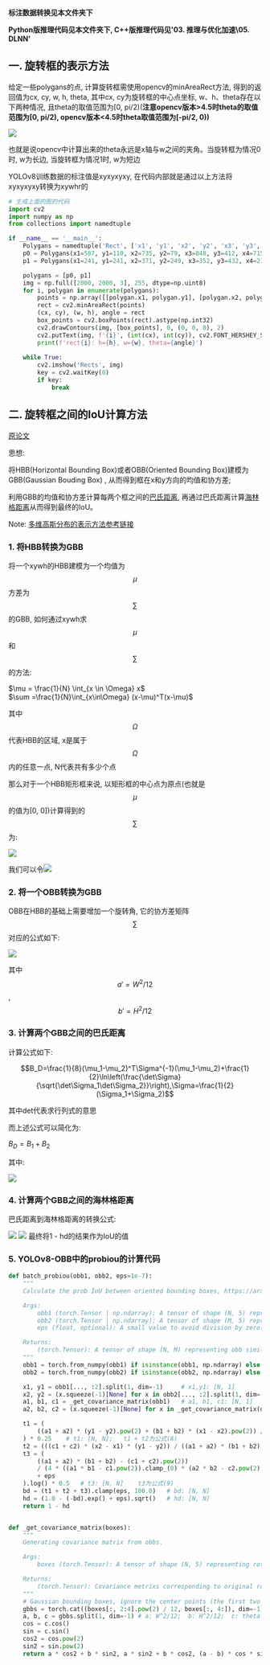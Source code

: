 **标注数据转换见本文件夹下**                                      

**Python版推理代码见本文件夹下, C++版推理代码见'03. 推理与优化加速\05. DLNN'**

## 一. 旋转框的表示方法

给定一些polygans的点, 计算旋转框需使用opencv的minAreaRect方法, 得到的返回值为cx, cy, w, h, theta, 其中cx, cy为旋转框的中心点坐标, w、h、theta存在以下两种情况, 且theta的取值范围为[0, pi/2)(**注意opencv版本>4.5时theta的取值范围为[0, pi/2), opencv版本<4.5时theta取值范围为[-pi/2, 0))**

![](assets/7.jpg)

也就是说opencv中计算出来的theta永远是x轴与w之间的夹角。当旋转框为情况0时, w为长边, 当旋转框为情况1时, w为短边

YOLOv8训练数据的标注值是xyxyxyxy, 在代码内部就是通过以上方法将xyxyxyxy转换为xywhr的

```python
# 生成上面的图的代码
import cv2
import numpy as np
from collections import namedtuple

if __name__ == '__main__':
    Polygans = namedtuple('Rect', ['x1', 'y1', 'x2', 'y2', 'x3', 'y3', 'x4', 'y4'])
    p0 = Polygans(x1=587, y1=110, x2=735, y2=79, x3=848, y3=412, x4=715, y4=452)
    p1 = Polygans(x1=241, y1=241, x2=371, y2=249, x3=352, y3=432, x4=219, y4=422)

    polygans = [p0, p1]
    img = np.full([2000, 2000, 3], 255, dtype=np.uint8)
    for i, polygan in enumerate(polygans):
        points = np.array([[polygan.x1, polygan.y1], [polygan.x2, polygan.y2], [polygan.x3, polygan.y3], [polygan.x4, polygan.y4]], dtype=np.float32)
        rect = cv2.minAreaRect(points)
        (cx, cy), (w, h), angle = rect
        box_points = cv2.boxPoints(rect).astype(np.int32)
        cv2.drawContours(img, [box_points], 0, (0, 0, 0), 2)
        cv2.putText(img, f'{i}', (int(cx), int(cy)), cv2.FONT_HERSHEY_SIMPLEX, 0.7, (0, 0, 0), thickness=2)
        print(f'rect{i}: h={h}, w={w}, theta={angle}')
    
    while True:
        cv2.imshow('Rects', img)
        key = cv2.waitKey(0)
        if key:
            break
```

## 二. 旋转框之间的IoU计算方法

[原论文](https://arxiv.org/pdf/2106.06072v1.pdf)

思想:

将HBB(Horizontal Bounding Box)或者OBB(Oriented Bounding Box)建模为GBB(Gaussian Bouding Box) , 从而得到框在x和y方向的均值和协方差;

利用GBB的均值和协方差计算每两个框之间的[巴氏距离](https://blog.csdn.net/hy592070616/article/details/122400635?ops_request_misc=%257B%2522request%255Fid%2522%253A%25220259A412-4933-4D44-A22D-2363B013C43C%2522%252C%2522scm%2522%253A%252220140713.130102334.pc%255Fall.%2522%257D&request_id=0259A412-4933-4D44-A22D-2363B013C43C&biz_id=0&utm_medium=distribute.pc_search_result.none-task-blog-2~all~first_rank_ecpm_v1~rank_v31_ecpm-1-122400635-null-null.142^v100^pc_search_result_base4&utm_term=bhattacharyya%20distance&spm=1018.2226.3001.4187), 再通过巴氏距离计算[海林格距离](https://blog.csdn.net/hy592070616/article/details/122400635?ops_request_misc=%257B%2522request%255Fid%2522%253A%25220259A412-4933-4D44-A22D-2363B013C43C%2522%252C%2522scm%2522%253A%252220140713.130102334.pc%255Fall.%2522%257D&request_id=0259A412-4933-4D44-A22D-2363B013C43C&biz_id=0&utm_medium=distribute.pc_search_result.none-task-blog-2~all~first_rank_ecpm_v1~rank_v31_ecpm-1-122400635-null-null.142^v100^pc_search_result_base4&utm_term=bhattacharyya%20distance&spm=1018.2226.3001.4187)从而得到最终的IoU。

Note: [多维高斯分布的表示方法参考链接](https://blog.csdn.net/weixin_38468077/article/details/103508072?ops_request_misc=&request_id=&biz_id=102&utm_term=2d%E9%AB%98%E6%96%AF&utm_medium=distribute.pc_search_result.none-task-blog-2~all~sobaiduweb~default-2-103508072.142^v100^pc_search_result_base4&spm=1018.2226.3001.4187)

### 1. 将HBB转换为GBB

将一个xywh的HBB建模为一个均值为 $$\mu$$ 方差为 $$\sum$$ 的GBB, 如何通过xywh求 $$\mu$$ 和 $$\sum$$ 的方法:

 $\mu = \frac{1}{N} \int_{x \in \Omega} x$                  
 $\sum =\frac{1}{N}\int_{x\in\Omega} (x-\mu)^T(x-\mu)$

其中 $$\Omega$$ 代表HBB的区域, x是属于 $$\Omega$$ 内的任意一点, N代表共有多少个点

那么对于一个HBB矩形框来说, 以矩形框的中心点为原点(也就是 $$\mu$$ 的值为[0, 0])计算得到的 $$\sum$$ 为:

![](assets/1.jpg)

我们可以令![](assets/2.jpg)

### 2. 将一个OBB转换为GBB

OBB在HBB的基础上需要增加一个旋转角, 它的协方差矩阵  $$\sum$$ 对应的公式如下:

![](assets/3.jpg)

其中 $$a' = {W^2} / {12}$$ , $$b' = {H^2} / {12}$$

### 3. 计算两个GBB之间的巴氏距离

计算公式如下:

$$B_D=\frac{1}{8}(\mu_1-\mu_2)^T\Sigma^{-1}(\mu_1-\mu_2)+\frac{1}{2}\ln\left(\frac{\det\Sigma}{\sqrt{\det\Sigma_1\det\Sigma_2}}\right),\Sigma=\frac{1}{2}(\Sigma_1+\Sigma_2)$$

其中det代表求行列式的意思

而上述公式可以简化为:

$B_D=B_1+B_2$ 

其中:

![](assets/4.jpg)

### 4. 计算两个GBB之间的海林格距离

巴氏距离到海林格距离的转换公式:

![](assets/5.jpg)
![](assets/6.jpg)
最终将1 - hd的结果作为IoU的值

### 5. YOLOv8-OBB中的probiou的计算代码

```python
def batch_probiou(obb1, obb2, eps=1e-7):
    """
    Calculate the prob IoU between oriented bounding boxes, https://arxiv.org/pdf/2106.06072v1.pdf.

    Args:
        obb1 (torch.Tensor | np.ndarray): A tensor of shape (N, 5) representing ground truth obbs, with xywhr format.
        obb2 (torch.Tensor | np.ndarray): A tensor of shape (M, 5) representing predicted obbs, with xywhr format.
        eps (float, optional): A small value to avoid division by zero. Defaults to 1e-7.

    Returns:
        (torch.Tensor): A tensor of shape (N, M) representing obb similarities.
    """
    obb1 = torch.from_numpy(obb1) if isinstance(obb1, np.ndarray) else obb1
    obb2 = torch.from_numpy(obb2) if isinstance(obb2, np.ndarray) else obb2

    x1, y1 = obb1[..., :2].split(1, dim=-1)     # x1,y1: [N, 1]
    x2, y2 = (x.squeeze(-1)[None] for x in obb2[..., :2].split(1, dim=-1))  # x2,y2: [1, N]
    a1, b1, c1 = _get_covariance_matrix(obb1)   # a1, b1, c1: [N, 1]
    a2, b2, c2 = (x.squeeze(-1)[None] for x in _get_covariance_matrix(obb2))    # a2, b2, c2: [1, N]

    t1 = (
        ((a1 + a2) * (y1 - y2).pow(2) + (b1 + b2) * (x1 - x2).pow(2)) / ((a1 + a2) * (b1 + b2) - (c1 + c2).pow(2) + eps)
    ) * 0.25    # t1: [N, N];   t1 + t2为公式(8)
    t2 = (((c1 + c2) * (x2 - x1) * (y1 - y2)) / ((a1 + a2) * (b1 + b2) - (c1 + c2).pow(2) + eps)) * 0.5 # t2: [N, N]    t1 + t2为公式(8)
    t3 = (
        ((a1 + a2) * (b1 + b2) - (c1 + c2).pow(2))
        / (4 * ((a1 * b1 - c1.pow(2)).clamp_(0) * (a2 * b2 - c2.pow(2)).clamp_(0)).sqrt() + eps)
        + eps
    ).log() * 0.5   # t3: [N, N]    t3为公式(9)
    bd = (t1 + t2 + t3).clamp(eps, 100.0)   # bd: [N, N]    
    hd = (1.0 - (-bd).exp() + eps).sqrt()   # hd: [N, N]
    return 1 - hd


def _get_covariance_matrix(boxes):
    """
    Generating covariance matrix from obbs.

    Args:
        boxes (torch.Tensor): A tensor of shape (N, 5) representing rotated bounding boxes, with xywhr format.

    Returns:
        (torch.Tensor): Covariance metrixs corresponding to original rotated bounding boxes.
    """
    # Gaussian bounding boxes, ignore the center points (the first two columns) because they are not needed here.(论文中的公式15)
    gbbs = torch.cat((boxes[:, 2:4].pow(2) / 12, boxes[:, 4:]), dim=-1) # 将OBB转换成GBB(guassion bounding  box):[N, 3]
    a, b, c = gbbs.split(1, dim=-1) # a: W^2/12;  b: H^2/12;  c: theta
    cos = c.cos()
    sin = c.sin()
    cos2 = cos.pow(2)
    sin2 = sin.pow(2)
    return a * cos2 + b * sin2, a * sin2 + b * cos2, (a - b) * cos * sin    # 对应于公式(1)
```


